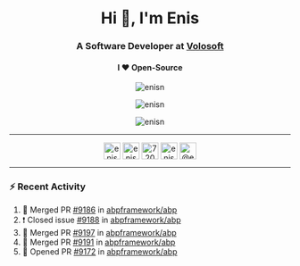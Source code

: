 <h1 align="center">Hi 👋, I'm Enis</h1>
<h3 align="center">A Software Developer at <a href="/volosoft">Volosoft</a></h3>

<h4 align="center"> I ❤ Open-Source</h4>

<p align="center"> <img src="https://komarev.com/ghpvc/?username=enisn" alt="enisn" /> </p>

<p align="center">
<img src="https://github-readme-stats.vercel.app/api/top-langs/?username=enisn&layout=compact" alt="enisn" />
</p>

<p align="center">
<img src="https://github-readme-stats.vercel.app/api?username=enisn&show_icons=true" alt="enisn" />
</p>

<hr />

<p align="center">
<a href="https://dev.to/enisn" target="blank"><img align="center" src="https://cdn.jsdelivr.net/npm/simple-icons@3.0.1/icons/dev-dot-to.svg" alt="enisn" height="30" width="30" /></a>
<a href="https://twitter.com/enisnecipoglu" target="blank"><img align="center" src="https://cdn.jsdelivr.net/npm/simple-icons@3.0.1/icons/twitter.svg" alt="enisnecipoglu" height="30" width="30" /></a>
<a href="https://stackoverflow.com/users/7200126" target="blank"><img align="center" src="https://cdn.jsdelivr.net/npm/simple-icons@3.0.1/icons/stackoverflow.svg" alt="7200126" height="30" width="30" /></a>
<a href="https://instagram.com/enisnecipoglu" target="blank"><img align="center" src="https://cdn.jsdelivr.net/npm/simple-icons@3.0.1/icons/instagram.svg" alt="enisnecipoglu" height="30" width="30" /></a>
<a href="https://medium.com/@enis.necipoglu" target="blank"><img align="center" src="https://cdn.jsdelivr.net/npm/simple-icons@3.0.1/icons/medium.svg" alt="@enis.necipoglu" height="30" width="30" /></a>
</p>

<hr />

### :zap: Recent Activity

<!--START_SECTION:activity-->
1. 🎉 Merged PR [#9186](https://github.com/abpframework/abp/pull/9186) in [abpframework/abp](https://github.com/abpframework/abp)
2. ❗️ Closed issue [#9188](https://github.com/abpframework/abp/issues/9188) in [abpframework/abp](https://github.com/abpframework/abp)
3. 🎉 Merged PR [#9197](https://github.com/abpframework/abp/pull/9197) in [abpframework/abp](https://github.com/abpframework/abp)
4. 🎉 Merged PR [#9191](https://github.com/abpframework/abp/pull/9191) in [abpframework/abp](https://github.com/abpframework/abp)
5. 💪 Opened PR [#9172](https://github.com/abpframework/abp/pull/9172) in [abpframework/abp](https://github.com/abpframework/abp)
<!--END_SECTION:activity-->
